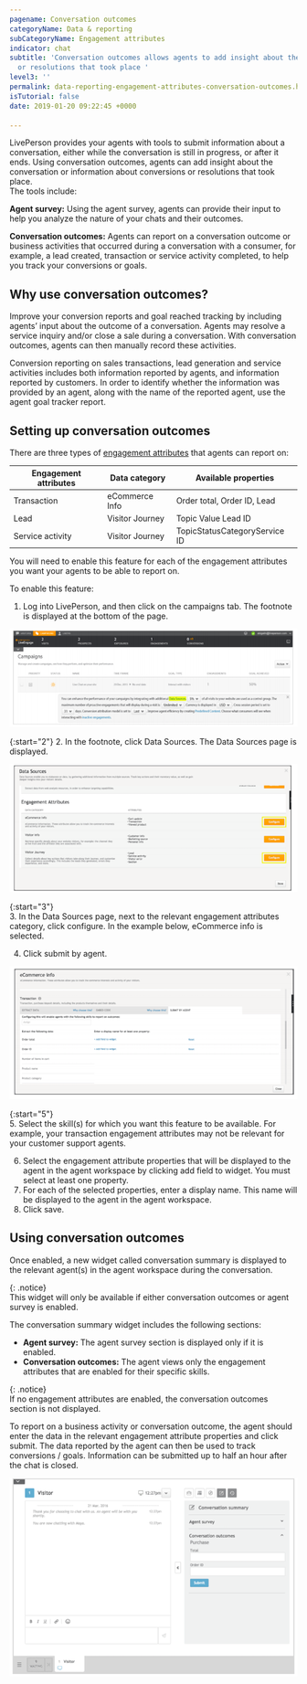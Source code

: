 ```yaml
---
pagename: Conversation outcomes
categoryName: Data & reporting
subCategoryName: Engagement attributes
indicator: chat
subtitle: 'Conversation outcomes allows agents to add insight about the conversation
  or resolutions that took place '
level3: ''
permalink: data-reporting-engagement-attributes-conversation-outcomes.html
isTutorial: false
date: 2019-01-20 09:22:45 +0000

---
```

LivePerson provides your agents with tools to submit information about a conversation, either while the conversation is still in progress, or after it ends. Using conversation outcomes, agents can add insight about the conversation or information about conversions or resolutions that took place.  
The tools include:

**Agent survey:** Using the agent survey, agents can provide their input to help you analyze the nature of your chats and their outcomes.

**Conversation outcomes:** Agents can report on a conversation outcome or business activities that occurred during a conversation with a consumer, for example, a lead created, transaction or service activity completed, to help you track your conversions or goals.

## Why use conversation outcomes?

Improve your conversion reports and goal reached tracking by including agents’ input about the outcome of a conversation. Agents may resolve a service inquiry and/or close a sale during a conversation. With conversation outcomes, agents can then manually record these activities.

Conversion reporting on sales transactions, lead generation and service activities includes both information reported by agents, and information reported by customers. In order to identify whether the information was provided by an agent, along with the name of the reported agent, use the agent goal tracker report.

## Setting up conversation outcomes

There are three types of [engagement attributes](/data-reporting-engagement-attributes-setting-up-engagement-attributes.html) that agents can report on:

| Engagement attributes | Data category | Available properties |
| --- | --- | --- |
| Transaction | eCommerce Info | Order total, Order ID, Lead |
| Lead | Visitor Journey | Topic Value Lead ID |
| Service activity | Visitor Journey | TopicStatusCategoryService ID |

You will need to enable this feature for each of the engagement attributes you want your agents to be able to report on.

To enable this feature:

1. Log into LivePerson, and then click on the campaigns tab. The footnote is displayed at the bottom of the page.

![](/img/conversation-outcomes1.png)

{:start="2"}
2\. In the footnote, click Data Sources. The Data Sources page is displayed.

![](/img/conversation-outcomes2.png)

{:start="3"}  
3\. In the Data Sources page, next to the relevant engagement attributes category, click configure. In the example below, eCommerce info is selected.

4. Click submit by agent.

![](/img/conversation-outcomes3.png)

{:start="5"}  
5\. Select the skill(s) for which you want this feature to be available. For example, your transaction engagement attributes may not be relevant for your customer support agents.

6. Select the engagement attribute properties that will be displayed to the agent in the agent workspace by clicking add field to widget. You must select at least one property.
7. For each of the selected properties, enter a display name. This name will be displayed to the agent in the agent workspace.
8. Click save.

## Using conversation outcomes

Once enabled, a new widget called conversation summary is displayed to the relevant agent(s) in the agent workspace during the conversation.

{: .notice}  
This widget will only be available if either conversation outcomes or agent survey is enabled.

The conversation summary widget includes the following sections:

* **Agent survey:** The agent survey section is displayed only if it is enabled.
* **Conversation outcomes:** The agent views only the engagement attributes that are enabled for their specific skills.

{: .notice}  
If no engagement attributes are enabled, the conversation outcomes section is not displayed.

To report on a business activity or conversation outcome, the agent should enter the data in the relevant engagement attribute properties and click submit. The data reported by the agent can then be used to track conversions / goals. Information can be submitted up to half an hour after the chat is closed.

![](/img/conversation-outcomes4.png)